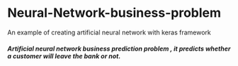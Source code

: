 # Neural-Network-business-problem
An example of creating artificial neural network with keras framework

##### Artificial neural network business prediction problem , it predicts whether a customer will leave the bank or not.
